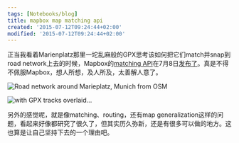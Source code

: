```yaml
---
tags: [Notebooks/blog]
title: mapbox map matching api
created: '2015-07-12T09:24:44+02:00'
modified: '2015-07-12T09:24:44+02:00'
---
```


正当我看着Marienplatz那里一坨乱麻般的GPX思考该如何把它们match并snap到road network上去的时候，Mapbox的[matching API](https://www.mapbox.com/developers/api/map-matching/)在7月8日[发布了](https://www.mapbox.com/blog/map-matching-api/)。真是不得不佩服Mapbox，想人所想，及人所及，太善解人意了。

![Road network around Marieplatz, Munich from OSM](http://luliu.me/wp-content/uploads/2015/07/wpid-屏幕快照-2015-07-12-下午2.46.12.png)

![with GPX tracks overlaid...](http://luliu.me/wp-content/uploads/2015/07/wpid-屏幕快照-2015-07-12-下午2.45.25.png)

另外的感觉呢，就是像matching、routing，还有map generalization这样的问题，看起来好像都研究了很久了，但其实历久弥新，还是有很多可以做的地方。这也算是让自己坚持下去的一个理由吧。